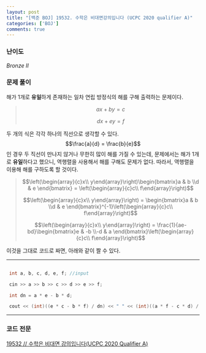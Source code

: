```yaml
---
layout: post
title: "[백준 BOJ] 19532. 수학은 비대면강의입니다 (UCPC 2020 qualifier A)"
categories: ['BOJ']
comments: true
---
```

<script type="text/javascript" 
src="https://cdn.mathjax.org/mathjax/latest/MathJax.js?config=TeX-AMS_HTML">
</script>

### **난이도**

*Bronze II*

### **문제 풀이**

  해가 1개로 **유일**하게 존재하는 일차 연립 방정식의 해를 구해 출력하는 문제이다.

> $$ax + by = c$$
>
> $$dx + ey = f$$

  두 개의 식은 각각 하나의 직선으로 생각할 수 있다. $$\frac{a}{d} = \frac{b}{e}$$인 경우 두 직선이 만나지 않거나 무한히  많이 해를 가질 수 있는데, 문제에서는 해가 1개로 **유일**하다고 했으니, 역행렬을 사용해서 해를 구해도 문제가 없다. 따라서, 역행렬을 이용해 해를 구하도록  할 것이다.

>$$\left(\begin{array}{c}x\\ y\end{array}\right)\begin{bmatrix}a & b \\d & e \end{bmatrix} = \left(\begin{array}{c}c\\ f\end{array}\right)$$
>
>$$\left(\begin{array}{c}x\\ y\end{array}\right) = \begin{bmatrix}a & b \\d & e \end{bmatrix}^{-1}\left(\begin{array}{c}c\\ f\end{array}\right)$$
>
>$$\left(\begin{array}{c}x\\ y\end{array}\right) = \frac{1}{ae-bd}\begin{bmatrix}e & -b \\-d & a \end{bmatrix}\left(\begin{array}{c}c\\ f\end{array}\right)$$

  이것을 그대로 코드로 짜면, 아래와 같이 짤 수 있다.

---

```cpp

 int a, b, c, d, e, f; //input

 cin >> a >> b >> c >> d >> e >> f;

 int dn = a * e - b * d;

 cout << (int)((e * c - b * f) / dn) << " " << (int)((a * f - c * d) / dn);

```

---

### **코드 전문**

[19532 // 수학은 비대면 강의입니다(UCPC 2020 Qualifier A)](https://github.com/eff3ct/Baekjoon-Online-Judge-Problem-Solving/blob/main/19532/19532.cpp)

